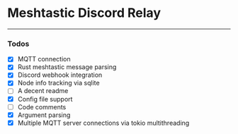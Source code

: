 # Meshtastic Discord Relay

---



### Todos
- [x] MQTT connection
- [x] Rust meshtastic message parsing
- [x] Discord webhook integration
- [x] Node info tracking via sqlite
- [ ] A decent readme
- [x] Config file support
- [ ] Code comments
- [x] Argument parsing
- [x] Multiple MQTT server connections via tokio multithreading